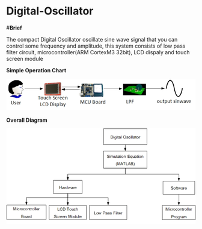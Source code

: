 # Digital-Oscillator

#**Brief**

The compact Digital Oscillator oscillate sine wave signal that you can control some frequency and amplitude, this system consists of low pass filter circuit, microcontroller(ARM CortexM3 32bit), LCD dispaly and touch screen module




**Simple Operation Chart**

![](https://github.com/Ariyapong/Digital-Oscillator/blob/master/overallChart.jpg?raw=true)

**Overall Diagram**

![](https://github.com/Ariyapong/Digital-Oscillator/blob/master/Image/projectdiagram.jpg?raw=true)

